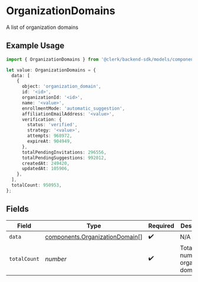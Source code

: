 # OrganizationDomains

A list of organization domains

## Example Usage

```typescript
import { OrganizationDomains } from '@clerk/backend-sdk/models/components';

let value: OrganizationDomains = {
  data: [
    {
      object: 'organization_domain',
      id: '<id>',
      organizationId: '<id>',
      name: '<value>',
      enrollmentMode: 'automatic_suggestion',
      affiliationEmailAddress: '<value>',
      verification: {
        status: 'verified',
        strategy: '<value>',
        attempts: 968972,
        expireAt: 904949,
      },
      totalPendingInvitations: 296556,
      totalPendingSuggestions: 992012,
      createdAt: 249420,
      updatedAt: 105906,
    },
  ],
  totalCount: 950953,
};
```

## Fields

| Field        | Type                                                                             | Required           | Description                               |
| ------------ | -------------------------------------------------------------------------------- | ------------------ | ----------------------------------------- |
| `data`       | [components.OrganizationDomain](../../models/components/organizationdomain.md)[] | :heavy_check_mark: | N/A                                       |
| `totalCount` | _number_                                                                         | :heavy_check_mark: | Total number of organization domains<br/> |
